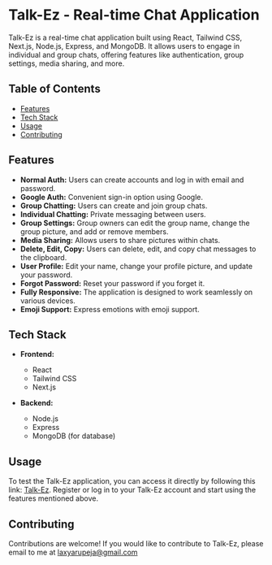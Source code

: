 # Talk-Ez - Real-time Chat Application

Talk-Ez is a real-time chat application built using React, Tailwind CSS, Next.js, Node.js, Express, and MongoDB. It allows users to engage in individual and group chats, offering features like authentication, group settings, media sharing, and more.

## Table of Contents
- [Features](#features)
- [Tech Stack](#tech-stack)
- [Usage](#usage)
- [Contributing](#contributing)

## Features

- **Normal Auth:** Users can create accounts and log in with email and password.
- **Google Auth:** Convenient sign-in option using Google.
- **Group Chatting:** Users can create and join group chats.
- **Individual Chatting:** Private messaging between users.
- **Group Settings:** Group owners can edit the group name, change the group picture, and add or remove members.
- **Media Sharing:** Allows users to share pictures within chats.
- **Delete, Edit, Copy:** Users can delete, edit, and copy chat messages to the clipboard.
- **User Profile:** Edit your name, change your profile picture, and update your password.
- **Forgot Password:** Reset your password if you forget it.
- **Fully Responsive:** The application is designed to work seamlessly on various devices.
- **Emoji Support:** Express emotions with emoji support.

## Tech Stack

- **Frontend:**
  - React
  - Tailwind CSS
  - Next.js

- **Backend:**
  - Node.js
  - Express
  - MongoDB (for database)

## Usage

To test the Talk-Ez application, you can access it directly by following this link: [Talk-Ez](https://talk-ez.vercel.app/). Register or log in to your Talk-Ez account and start using the features mentioned above.

## Contributing

Contributions are welcome! If you would like to contribute to Talk-Ez, please email to me at laxyarupeja@gmail.com
